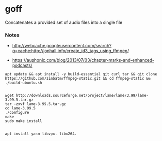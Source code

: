 # goff

Concatenates a provided set of audio files into a single file

### Notes

* http://webcache.googleusercontent.com/search?q=cache:http://jonhall.info/create_id3_tags_using_ffmpeg/

* https://auphonic.com/blog/2013/07/03/chapter-marks-and-enhanced-podcasts/

```
apt update && apt install -y build-essential git curl tar && git clone https://github.com/zimbatm/ffmpeg-static.git && cd ffmpeg-static && ./build-ubuntu.sh


wget http://downloads.sourceforge.net/project/lame/lame/3.99/lame-3.99.5.tar.gz
tar -zxvf lame-3.99.5.tar.gz
cd lame-3.99.5
./configure
make
sudo make install


apt install yasm libvpx. libx264.
```
